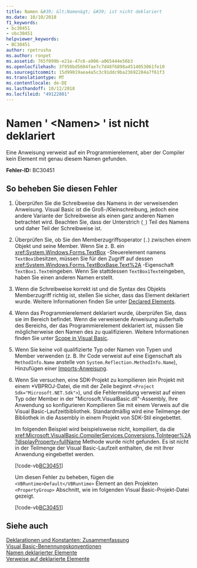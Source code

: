 ```yaml
---
title: Namen &#39; &lt;Namen&gt; &#39; ist nicht deklariert
ms.date: 10/10/2018
f1_keywords:
- bc30451
- vbc30451
helpviewer_keywords:
- BC30451
author: rpetrusha
ms.author: ronpet
ms.assetid: 765f099b-e21e-47c6-a906-a065444e56b3
ms.openlocfilehash: 3f950bd5604fae7c7d48f6898a4514053061fe10
ms.sourcegitcommit: 15d99019aea4a5c3c91ddc9ba23692284a7f61f3
ms.translationtype: MT
ms.contentlocale: de-DE
ms.lasthandoff: 10/12/2018
ms.locfileid: "49122801"
---
```

# <a name="name-39ltnamegt39-is-not-declared"></a>Namen &#39; &lt;Namen&gt; &#39; ist nicht deklariert
Eine Anweisung verweist auf ein Programmierelement, aber der Compiler kein Element mit genau diesem Namen gefunden.  
  
 **Fehler-ID:** BC30451  
  
## <a name="to-correct-this-error"></a>So beheben Sie diesen Fehler  
  
1. Überprüfen Sie die Schreibweise des Namens in der verweisenden Anweisung. Visual Basic ist die Groß-/Kleinschreibung, jedoch eine andere Variante der Schreibweise als einen ganz anderen Namen betrachtet wird. Beachten Sie, dass der Unterstrich (`_`) Teil des Namens und daher Teil der Schreibweise ist.  
  
2. Überprüfen Sie, ob Sie den Memberzugriffsoperator (`.`) zwischen einem Objekt und seine Member. Wenn Sie z. B. ein <xref:System.Windows.Forms.TextBox> -Steuerelement namens `TextBox1`besitzen, müssen Sie für den Zugriff auf dessen <xref:System.Windows.Forms.TextBoxBase.Text%2A> -Eigenschaft `TextBox1.Text`eingeben. Wenn Sie stattdessen `TextBox1Text`eingeben, haben Sie einen anderen Namen erstellt.  
  
3. Wenn die Schreibweise korrekt ist und die Syntax des Objekts Memberzugriff richtig ist, stellen Sie sicher, dass das Element deklariert wurde. Weitere Informationen finden Sie unter [Declared Elements](../../programming-guide/language-features/declared-elements/index.md).  
  
4. Wenn das Programmierelement deklariert wurde, überprüfen Sie, dass sie im Bereich befindet. Wenn die verweisende Anweisung außerhalb des Bereichs, der das Programmierelement deklariert ist, müssen Sie möglicherweise den Namen des zu qualifizieren. Weitere Informationen finden Sie unter [Scope in Visual Basic](../../programming-guide/language-features/declared-elements/scope.md).  

5. Wenn Sie keine voll qualifizierte Typ oder Namen von Typen und Member verwenden (z. B. Ihr Code verweist auf eine Eigenschaft als `MethodInfo.Name` anstelle von `System.Reflection.MethodInfo.Name`), Hinzufügen einer [Imports-Anweisung](../statements/imports-statement-net-namespace-and-type.md).

6. Wenn Sie versuchen, eine SDK-Projekt zu kompilieren (ein Projekt mit einem \*VBPROJ-Datei, die mit der Zeile beginnt `<Project Sdk="Microsoft.NET.Sdk">`), und die Fehlermeldung verweist auf einen Typ oder Member in der "Microsoft.VisualBasic.dll"-Assembly, Ihre Anwendung so konfigurieren Kompilieren Sie mit einem Verweis auf die Visual Basic-Laufzeitbibliothek. Standardmäßig wird eine Teilmenge der Bibliothek in die Assembly in einem Projekt von SDK-Stil eingebettet.

   Im folgenden Beispiel wird beispielsweise nicht, kompiliert, da die <xref:Microsoft.VisualBasic.CompilerServices.Conversions.ToInteger%2A?displayProperty=fullName> Methode wurde nicht gefunden. Es ist nicht in der Teilmenge der Visual Basic-Laufzeit enthalten, die mit Ihrer Anwendung eingebettet werden.  

   [!code-vb[BC30451](~/samples/snippets/visualbasic/language-reference/error-messages/bc30451/program1.vb)]

   Um diesen Fehler zu beheben, fügen die `<VBRuntime>Default</VBRuntime>` Element an den Projekten `<PropertyGroup>` Abschnitt, wie im folgenden Visual Basic-Projekt-Datei gezeigt.

   [!code-vb[BC30451](~/samples/snippets/visualbasic/language-reference/error-messages/bc30451/vbruntime.vbproj?highlight=6)]

## <a name="see-also"></a>Siehe auch  

[Deklarationen und Konstanten: Zusammenfassung](../../../visual-basic/language-reference/keywords/declarations-and-constants-summary.md)  
 [Visual Basic-Benennungskonventionen](../../../visual-basic/programming-guide/program-structure/naming-conventions.md)  
 [Namen deklarierter Elemente](../../../visual-basic/programming-guide/language-features/declared-elements/declared-element-names.md)  
 [Verweise auf deklarierte Elemente](../../../visual-basic/programming-guide/language-features/declared-elements/references-to-declared-elements.md)
